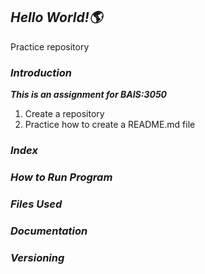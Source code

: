 ## _Hello World!:earth_americas:_
Practice repository
### _Introduction_
***This is an assignment for BAIS:3050***
1. Create a repository
2. Practice how to create a README.md file
### _Index_
### _How to Run Program_
### _Files Used_
### _Documentation_
### _Versioning_
